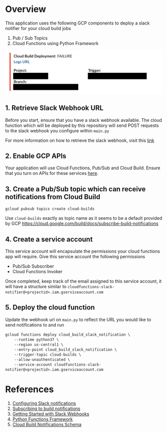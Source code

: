 # Overview

This application uses the following GCP components to deploy a slack notifier for your cloud build jobs
1. Pub / Sub Topics
2. Cloud Functions using Python Framework

![alt text](assets/image.png?raw=true)

## 1. Retrieve Slack Webhook URL
Before you start, ensure that you have a slack webhook available. The cloud function which will be deployed by this repository will send POST requests to the slack webhook you configure within `main.py`

For more information on how to retrieve the slack webhook, visit this <a href="https://api.slack.com/messaging/webhooks">link</a>

## 2. Enable GCP APIs 
Your application will use Cloud Functions, Pub/Sub and Cloud Build.
Ensure that you turn on APIs for these services <a href="https://console.cloud.google.com/flows/enableapi?apiid=pubsub.googleapis.com,cloudfunctions,cloudbuild.googleapis.com&redirect=https://cloud.google.com/functions/quickstart">here</a>.


## 3. Create a Pub/Sub topic which can receive notifications from Cloud Build
```
gcloud pubsub topics create cloud-builds
```
Use `cloud-builds` exactly as topic name as it seems to be a default provided by GCP
https://cloud.google.com/build/docs/subscribe-build-notifications

## 4. Create a service account
This service account will encapsulate the permissions your cloud functions app will require.
Give this service account the following permissions
- Pub/Sub Subscriber 
- Cloud Functions Invoker

Once completed, keep track of the email assigned to this service account, it will have a structure similar to 
`cloudfunctions-slack-notifier@<projectid>.iam.gserviceaccount.com`

## 5. Deploy the cloud function
Update the webhook url on `main.py` to reflect the URL you would like to send notifications to and run
```
gcloud functions deploy cloud_build_slack_notification \
    --runtime python37 \
    --region us-central1 \
    --entry-point cloud_build_slack_notification \
    --trigger-topic cloud-builds \
    --allow-unauthenticated \
    --service-account cloudfunctions-slack-notifier@<projectid>.iam.gserviceaccount.com
```

# References
1. <a href="https://cloud.google.com/build/docs/configuring-notifications/configure-slack">Configuring Slack notifications</a> 
2. <a href="https://cloud.google.com/build/docs/subscribe-build-notifications">Subscribing to build notifications</a>
3. <a href="https://api.slack.com/messaging/webhooks">Getting Started with Slack Webhooks</a>
4. <a href="https://github.com/GoogleCloudPlatform/functions-framework-python">Python Functions Framework</a>
5. <a href="https://cloud.google.com/build/docs/api/reference/rest/v1/projects.builds">Cloud Build Notifications Schema</a>